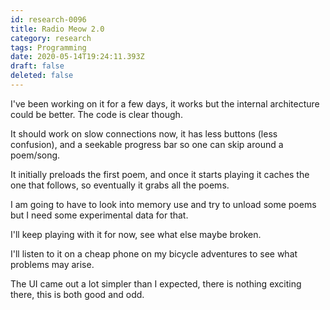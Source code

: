 ```yaml
---
id: research-0096
title: Radio Meow 2.0
category: research
tags: Programming
date: 2020-05-14T19:24:11.393Z
draft: false
deleted: false
---
```


I've been working on it for a few days, it works but the internal architecture could be better. The code is clear though.

It should work on slow connections now, it has less buttons (less confusion), and a seekable progress bar so one can skip around a poem/song.

It initially preloads the first poem, and once it starts playing it caches the one that follows, so eventually it grabs all the poems.

I am going to have to look into memory use and try to unload some poems but I need some experimental data for that.

I'll keep playing with it for now, see what else maybe broken.

I'll listen to it on a cheap phone on my bicycle adventures to see what problems may arise.

The UI came out a lot simpler than I expected, there is nothing exciting there, this is both good and odd.
